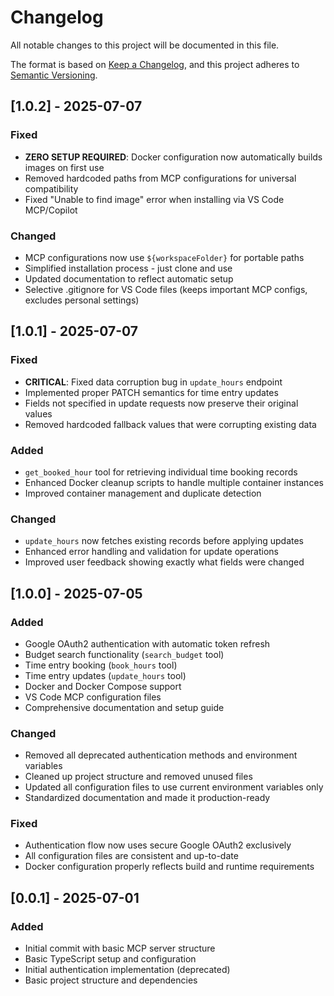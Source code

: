 # Changelog

All notable changes to this project will be documented in this file.

The format is based on [Keep a Changelog](https://keepachangelog.com/en/1.0.0/),
and this project adheres to [Semantic Versioning](https://semver.org/spec/v2.0.0.html).

## [1.0.2] - 2025-07-07

### Fixed

- **ZERO SETUP REQUIRED**: Docker configuration now automatically builds images on first use
- Removed hardcoded paths from MCP configurations for universal compatibility
- Fixed "Unable to find image" error when installing via VS Code MCP/Copilot

### Changed

- MCP configurations now use `${workspaceFolder}` for portable paths
- Simplified installation process - just clone and use
- Updated documentation to reflect automatic setup
- Selective .gitignore for VS Code files (keeps important MCP configs, excludes personal settings)

## [1.0.1] - 2025-07-07

### Fixed

- **CRITICAL**: Fixed data corruption bug in `update_hours` endpoint
- Implemented proper PATCH semantics for time entry updates
- Fields not specified in update requests now preserve their original values
- Removed hardcoded fallback values that were corrupting existing data

### Added

- `get_booked_hour` tool for retrieving individual time booking records
- Enhanced Docker cleanup scripts to handle multiple container instances
- Improved container management and duplicate detection

### Changed

- `update_hours` now fetches existing records before applying updates
- Enhanced error handling and validation for update operations
- Improved user feedback showing exactly what fields were changed

## [1.0.0] - 2025-07-05

### Added

- Google OAuth2 authentication with automatic token refresh
- Budget search functionality (`search_budget` tool)
- Time entry booking (`book_hours` tool)
- Time entry updates (`update_hours` tool)
- Docker and Docker Compose support
- VS Code MCP configuration files
- Comprehensive documentation and setup guide

### Changed

- Removed all deprecated authentication methods and environment variables
- Cleaned up project structure and removed unused files
- Updated all configuration files to use current environment variables only
- Standardized documentation and made it production-ready

### Fixed

- Authentication flow now uses secure Google OAuth2 exclusively
- All configuration files are consistent and up-to-date
- Docker configuration properly reflects build and runtime requirements

## [0.0.1] - 2025-07-01

### Added

- Initial commit with basic MCP server structure
- Basic TypeScript setup and configuration
- Initial authentication implementation (deprecated)
- Basic project structure and dependencies
